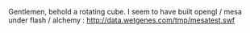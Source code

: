 Gentlemen, behold a rotating cube. I seem to have built opengl / mesa under flash / alchemy : http://data.wetgenes.com/tmp/mesatest.swf